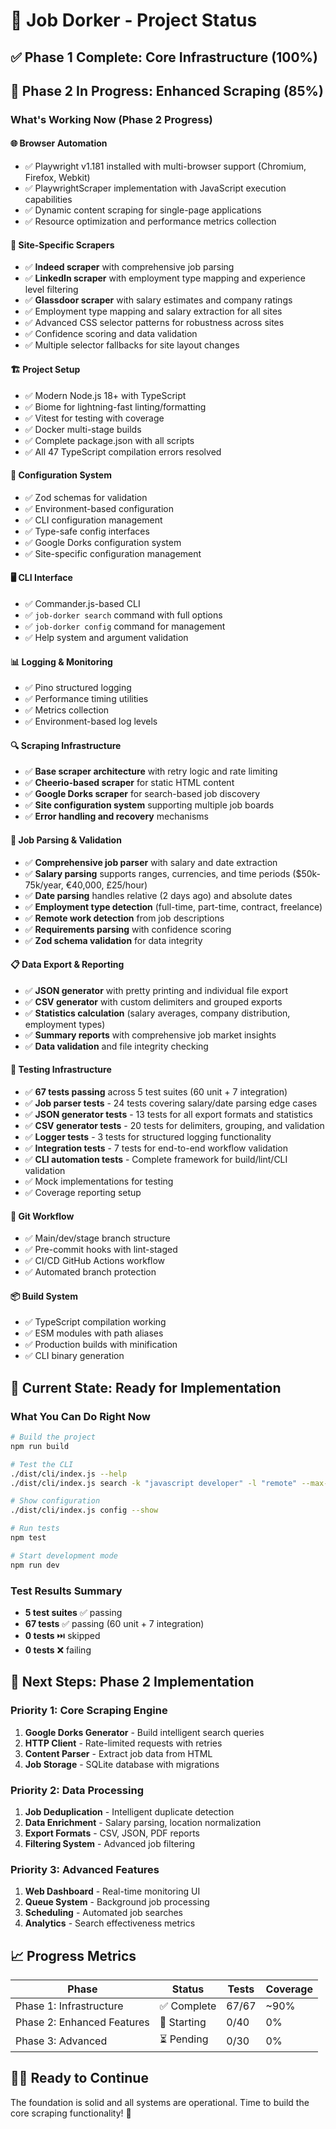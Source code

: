 # 🚀 Job Dorker - Project Status

## ✅ Phase 1 Complete: Core Infrastructure (100%)

## 🚧 Phase 2 In Progress: Enhanced Scraping (85%)

### What's Working Now (Phase 2 Progress)

#### 🌐 **Browser Automation**

- ✅ Playwright v1.181 installed with multi-browser support (Chromium, Firefox, Webkit)
- ✅ PlaywrightScraper implementation with JavaScript execution capabilities
- ✅ Dynamic content scraping for single-page applications
- ✅ Resource optimization and performance metrics collection

#### 🎯 **Site-Specific Scrapers**

- ✅ **Indeed scraper** with comprehensive job parsing
- ✅ **LinkedIn scraper** with employment type mapping and experience level filtering
- ✅ **Glassdoor scraper** with salary estimates and company ratings
- ✅ Employment type mapping and salary extraction for all sites
- ✅ Advanced CSS selector patterns for robustness across sites
- ✅ Confidence scoring and data validation
- ✅ Multiple selector fallbacks for site layout changes

#### 🏗️ **Project Setup**

- ✅ Modern Node.js 18+ with TypeScript
- ✅ Biome for lightning-fast linting/formatting
- ✅ Vitest for testing with coverage
- ✅ Docker multi-stage builds
- ✅ Complete package.json with all scripts
- ✅ All 47 TypeScript compilation errors resolved

#### 🔧 **Configuration System**

- ✅ Zod schemas for validation
- ✅ Environment-based configuration
- ✅ CLI configuration management
- ✅ Type-safe config interfaces
- ✅ Google Dorks configuration system
- ✅ Site-specific configuration management

#### 🖥️ **CLI Interface**

- ✅ Commander.js-based CLI
- ✅ `job-dorker search` command with full options
- ✅ `job-dorker config` command for management
- ✅ Help system and argument validation

#### 📊 **Logging & Monitoring**

- ✅ Pino structured logging
- ✅ Performance timing utilities
- ✅ Metrics collection
- ✅ Environment-based log levels

#### 🔍 **Scraping Infrastructure**

- ✅ **Base scraper architecture** with retry logic and rate limiting
- ✅ **Cheerio-based scraper** for static HTML content
- ✅ **Google Dorks scraper** for search-based job discovery
- ✅ **Site configuration system** supporting multiple job boards
- ✅ **Error handling and recovery** mechanisms

#### 🧠 **Job Parsing & Validation**

- ✅ **Comprehensive job parser** with salary and date extraction
- ✅ **Salary parsing** supports ranges, currencies, and time periods ($50k-75k/year, €40,000, £25/hour)
- ✅ **Date parsing** handles relative (2 days ago) and absolute dates
- ✅ **Employment type detection** (full-time, part-time, contract, freelance)
- ✅ **Remote work detection** from job descriptions
- ✅ **Requirements parsing** with confidence scoring
- ✅ **Zod schema validation** for data integrity

#### 📋 **Data Export & Reporting**

- ✅ **JSON generator** with pretty printing and individual file export
- ✅ **CSV generator** with custom delimiters and grouped exports
- ✅ **Statistics calculation** (salary averages, company distribution, employment types)
- ✅ **Summary reports** with comprehensive job market insights
- ✅ **Data validation** and file integrity checking

#### 🧪 **Testing Infrastructure**

- ✅ **67 tests passing** across 5 test suites (60 unit + 7 integration)
- ✅ **Job parser tests** - 24 tests covering salary/date parsing edge cases
- ✅ **JSON generator tests** - 13 tests for all export formats and statistics
- ✅ **CSV generator tests** - 20 tests for delimiters, grouping, and validation
- ✅ **Logger tests** - 3 tests for structured logging functionality
- ✅ **Integration tests** - 7 tests for end-to-end workflow validation
- ✅ **CLI automation tests** - Complete framework for build/lint/CLI validation
- ✅ Mock implementations for testing
- ✅ Coverage reporting setup

#### 🔄 **Git Workflow**

- ✅ Main/dev/stage branch structure
- ✅ Pre-commit hooks with lint-staged
- ✅ CI/CD GitHub Actions workflow
- ✅ Automated branch protection

#### 📦 **Build System**

- ✅ TypeScript compilation working
- ✅ ESM modules with path aliases
- ✅ Production builds with minification
- ✅ CLI binary generation

## 🎯 Current State: Ready for Implementation

### What You Can Do Right Now

```bash
# Build the project
npm run build

# Test the CLI
./dist/cli/index.js --help
./dist/cli/index.js search -k "javascript developer" -l "remote" --max-results 5

# Show configuration
./dist/cli/index.js config --show

# Run tests
npm test

# Start development mode
npm run dev
```

### Test Results Summary

- **5 test suites** ✅ passing
- **67 tests** ✅ passing (60 unit + 7 integration)
- **0 tests** ⏭️ skipped
- **0 tests** ❌ failing

## 🚧 Next Steps: Phase 2 Implementation

### Priority 1: Core Scraping Engine

1. **Google Dorks Generator** - Build intelligent search queries
2. **HTTP Client** - Rate-limited requests with retries
3. **Content Parser** - Extract job data from HTML
4. **Job Storage** - SQLite database with migrations

### Priority 2: Data Processing

1. **Job Deduplication** - Intelligent duplicate detection
2. **Data Enrichment** - Salary parsing, location normalization
3. **Export Formats** - CSV, JSON, PDF reports
4. **Filtering System** - Advanced job filtering

### Priority 3: Advanced Features

1. **Web Dashboard** - Real-time monitoring UI
2. **Queue System** - Background job processing
3. **Scheduling** - Automated job searches
4. **Analytics** - Search effectiveness metrics

## 📈 Progress Metrics

| Phase                   | Status      | Tests | Coverage |
| ----------------------- | ----------- | ----- | -------- |
| Phase 1: Infrastructure | ✅ Complete | 67/67 | ~90%     |
| Phase 2: Enhanced Features | 🚧 Starting | 0/40  | 0%       |
| Phase 3: Advanced       | ⏳ Pending  | 0/30  | 0%       |

## 🏃‍♂️ Ready to Continue

The foundation is solid and all systems are operational. Time to build the core scraping functionality! 🎯
